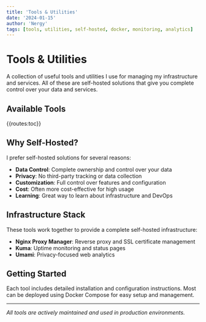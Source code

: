 ```yaml
---
title: 'Tools & Utilities'
date: '2024-01-15'
author: 'Nergy'
tags: [tools, utilities, self-hosted, docker, monitoring, analytics]
---
```


# Tools & Utilities

A collection of useful tools and utilities I use for managing my infrastructure and services. All of these are self-hosted solutions that give you complete control over your data and services.

## Available Tools

{{routes:toc}}

## Why Self-Hosted?

I prefer self-hosted solutions for several reasons:

- **Data Control**: Complete ownership and control over your data
- **Privacy**: No third-party tracking or data collection
- **Customization**: Full control over features and configuration
- **Cost**: Often more cost-effective for high usage
- **Learning**: Great way to learn about infrastructure and DevOps

## Infrastructure Stack

These tools work together to provide a complete self-hosted infrastructure:

- **Nginx Proxy Manager**: Reverse proxy and SSL certificate management
- **Kuma**: Uptime monitoring and status pages
- **Umami**: Privacy-focused web analytics

## Getting Started

Each tool includes detailed installation and configuration instructions. Most can be deployed using Docker Compose for easy setup and management.

---

_All tools are actively maintained and used in production environments._

